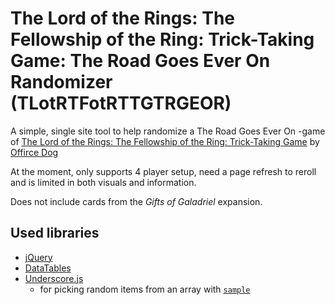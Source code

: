# The Lord of the Rings: The Fellowship of the Ring: Trick-Taking Game: The Road Goes Ever On Randomizer (TLotRTFotRTTGTRGEOR)
A simple, single site tool to help randomize a The Road Goes Ever On -game of [The Lord of the Rings: The Fellowship of the Ring: Trick-Taking Game](https://www.officedoggames.com/game/the-fellowship-of-the-ring-trick-taking-game/) by [Offirce Dog](https://www.officedoggames.com/)

At the moment, only supports 4 player setup, need a page refresh to reroll and is limited in both visuals and information.

Does not include cards from the _Gifts of Galadriel_ expansion.

## Used libraries
* [jQuery](https://jquery.com/)
* [DataTables](https://datatables.net/)
* [Underscore.js](https://underscorejs.org/)
  * for picking random items from an array with [`sample`](https://underscorejs.org/#sample)
